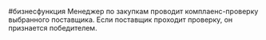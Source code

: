 #бизнесфункция 
Менеджер по закупкам проводит комплаенс-проверку выбранного поставщика. Если поставщик проходит проверку, он признается победителем.
